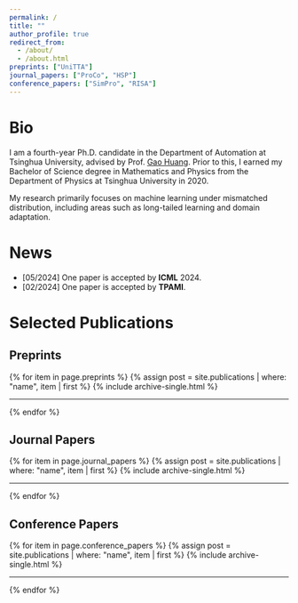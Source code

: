 ```yaml
---
permalink: /
title: ""
author_profile: true
redirect_from:
  - /about/
  - /about.html
preprints: ["UniTTA"]
journal_papers: ["ProCo", "HSP"]
conference_papers: ["SimPro", "RISA"]
---
```


# Bio

I am a fourth-year Ph.D. candidate in the Department of Automation at Tsinghua University, advised by Prof. [Gao Huang](https://www.gaohuang.net/).
Prior to this, I earned my Bachelor of Science degree in Mathematics and Physics from the Department of Physics at Tsinghua University in 2020.

My research primarily focuses on machine learning under mismatched distribution, including areas such as long-tailed learning and domain adaptation.

# News

- [05/2024] One paper is accepted by **ICML** 2024.
- [02/2024] One paper is accepted by **TPAMI**.

# Selected Publications

## Preprints

{% for item in page.preprints %}
{% assign post = site.publications | where: "name", item | first %}
{% include archive-single.html %}

---

{% endfor %}

## Journal Papers

{% for item in page.journal_papers %}
{% assign post = site.publications | where: "name", item | first %}
{% include archive-single.html %}

---

{% endfor %}

## Conference Papers

{% for item in page.conference_papers %}
{% assign post = site.publications | where: "name", item | first %}
{% include archive-single.html %}

---

{% endfor %}
